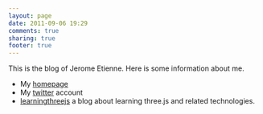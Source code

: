 ```yaml
---
layout: page
date: 2011-09-06 19:29
comments: true
sharing: true
footer: true
---
```


This is the blog of Jerome Etienne. Here is some information about me.

* My [homepage](http://jetienne.com)
* My [twitter](http://twitter.com/#!/jerome_etienne) account
* [learningthreejs](http://learningthreejs.com) a blog about learning three.js and related technologies.
